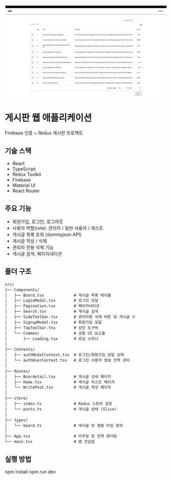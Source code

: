 ![미리보기](image.png)

# 게시판 웹 애플리케이션

Firebase 인증 + Redux 게시판 프로젝트

## 기술 스택

- React
- TypeScript
- Redux Toolkit
- Firebase
- Material UI
- React Router

## 주요 기능

- 회원가입, 로그인, 로그아웃
- 사용자 역할(role): 관리자 / 일반 사용자 / 게스트
- 게시글 목록 조회 (dummyjson API)
- 게시글 작성 / 삭제
- 관리자 전용 삭제 기능
- 게시글 검색, 페이지네이션

## 폴더 구조
```txt
src/
├── Components/
│   ├── Board.tsx             # 게시글 목록 테이블
│   ├── LoginModal.tsx        # 로그인 모달
│   ├── Pagination.tsx        # 페이지네이션
│   ├── Search.tsx            # 게시글 검색
│   ├── SideToolbar.tsx       # 관리자용 삭제 버튼 및 게시글 수
│   ├── SignupModal.tsx       # 회원가입 모달
│   ├── TopToolbar.tsx        # 상단 도구바
│   └── Common/               # 공통 UI 요소들
│       ├── Loading.tsx       # 로딩 스피너
│
├── Contexts/
│   ├── authModalContext.tsx  # 로그인/회원가입 모달 상태
│   └── authUserContext.tsx   # 로그인 사용자 정보 전역 관리
│
├── Routes/
│   ├── Boardetail.tsx        # 게시글 상세 페이지
│   ├── Home.tsx              # 게시글 리스트 페이지
│   └── WritePost.tsx         # 게시글 작성 페이지
│
├── store/
│   ├── index.ts              # Redux 스토어 설정
│   └── posts.ts              # 게시글 상태 (Slice)
│
├── types/
│   └── board.ts              # 게시글 및 컬럼 타입 정의
│
├── App.tsx                   # 라우팅 및 전역 렌더링
└── main.tsx                  # 앱 진입점
```

## 실행 방법

npm install
npm run dev

